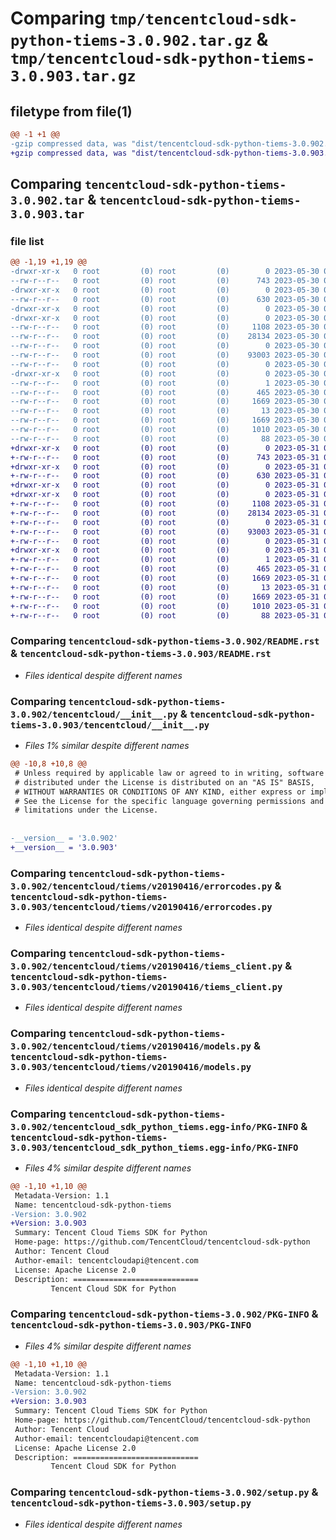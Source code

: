 # Comparing `tmp/tencentcloud-sdk-python-tiems-3.0.902.tar.gz` & `tmp/tencentcloud-sdk-python-tiems-3.0.903.tar.gz`

## filetype from file(1)

```diff
@@ -1 +1 @@
-gzip compressed data, was "dist/tencentcloud-sdk-python-tiems-3.0.902.tar", last modified: Tue May 30 00:34:49 2023, max compression
+gzip compressed data, was "dist/tencentcloud-sdk-python-tiems-3.0.903.tar", last modified: Wed May 31 02:23:28 2023, max compression
```

## Comparing `tencentcloud-sdk-python-tiems-3.0.902.tar` & `tencentcloud-sdk-python-tiems-3.0.903.tar`

### file list

```diff
@@ -1,19 +1,19 @@
-drwxr-xr-x   0 root         (0) root         (0)        0 2023-05-30 00:34:49.000000 tencentcloud-sdk-python-tiems-3.0.902/
--rw-r--r--   0 root         (0) root         (0)      743 2023-05-30 00:34:49.000000 tencentcloud-sdk-python-tiems-3.0.902/README.rst
-drwxr-xr-x   0 root         (0) root         (0)        0 2023-05-30 00:34:49.000000 tencentcloud-sdk-python-tiems-3.0.902/tencentcloud/
--rw-r--r--   0 root         (0) root         (0)      630 2023-05-30 00:34:49.000000 tencentcloud-sdk-python-tiems-3.0.902/tencentcloud/__init__.py
-drwxr-xr-x   0 root         (0) root         (0)        0 2023-05-30 00:34:49.000000 tencentcloud-sdk-python-tiems-3.0.902/tencentcloud/tiems/
-drwxr-xr-x   0 root         (0) root         (0)        0 2023-05-30 00:34:49.000000 tencentcloud-sdk-python-tiems-3.0.902/tencentcloud/tiems/v20190416/
--rw-r--r--   0 root         (0) root         (0)     1108 2023-05-30 00:34:49.000000 tencentcloud-sdk-python-tiems-3.0.902/tencentcloud/tiems/v20190416/errorcodes.py
--rw-r--r--   0 root         (0) root         (0)    28134 2023-05-30 00:34:49.000000 tencentcloud-sdk-python-tiems-3.0.902/tencentcloud/tiems/v20190416/tiems_client.py
--rw-r--r--   0 root         (0) root         (0)        0 2023-05-30 00:34:49.000000 tencentcloud-sdk-python-tiems-3.0.902/tencentcloud/tiems/v20190416/__init__.py
--rw-r--r--   0 root         (0) root         (0)    93003 2023-05-30 00:34:49.000000 tencentcloud-sdk-python-tiems-3.0.902/tencentcloud/tiems/v20190416/models.py
--rw-r--r--   0 root         (0) root         (0)        0 2023-05-30 00:34:49.000000 tencentcloud-sdk-python-tiems-3.0.902/tencentcloud/tiems/__init__.py
-drwxr-xr-x   0 root         (0) root         (0)        0 2023-05-30 00:34:49.000000 tencentcloud-sdk-python-tiems-3.0.902/tencentcloud_sdk_python_tiems.egg-info/
--rw-r--r--   0 root         (0) root         (0)        1 2023-05-30 00:34:49.000000 tencentcloud-sdk-python-tiems-3.0.902/tencentcloud_sdk_python_tiems.egg-info/dependency_links.txt
--rw-r--r--   0 root         (0) root         (0)      465 2023-05-30 00:34:49.000000 tencentcloud-sdk-python-tiems-3.0.902/tencentcloud_sdk_python_tiems.egg-info/SOURCES.txt
--rw-r--r--   0 root         (0) root         (0)     1669 2023-05-30 00:34:49.000000 tencentcloud-sdk-python-tiems-3.0.902/tencentcloud_sdk_python_tiems.egg-info/PKG-INFO
--rw-r--r--   0 root         (0) root         (0)       13 2023-05-30 00:34:49.000000 tencentcloud-sdk-python-tiems-3.0.902/tencentcloud_sdk_python_tiems.egg-info/top_level.txt
--rw-r--r--   0 root         (0) root         (0)     1669 2023-05-30 00:34:49.000000 tencentcloud-sdk-python-tiems-3.0.902/PKG-INFO
--rw-r--r--   0 root         (0) root         (0)     1010 2023-05-30 00:34:49.000000 tencentcloud-sdk-python-tiems-3.0.902/setup.py
--rw-r--r--   0 root         (0) root         (0)       88 2023-05-30 00:34:49.000000 tencentcloud-sdk-python-tiems-3.0.902/setup.cfg
+drwxr-xr-x   0 root         (0) root         (0)        0 2023-05-31 02:23:28.000000 tencentcloud-sdk-python-tiems-3.0.903/
+-rw-r--r--   0 root         (0) root         (0)      743 2023-05-31 02:23:28.000000 tencentcloud-sdk-python-tiems-3.0.903/README.rst
+drwxr-xr-x   0 root         (0) root         (0)        0 2023-05-31 02:23:28.000000 tencentcloud-sdk-python-tiems-3.0.903/tencentcloud/
+-rw-r--r--   0 root         (0) root         (0)      630 2023-05-31 02:23:28.000000 tencentcloud-sdk-python-tiems-3.0.903/tencentcloud/__init__.py
+drwxr-xr-x   0 root         (0) root         (0)        0 2023-05-31 02:23:28.000000 tencentcloud-sdk-python-tiems-3.0.903/tencentcloud/tiems/
+drwxr-xr-x   0 root         (0) root         (0)        0 2023-05-31 02:23:28.000000 tencentcloud-sdk-python-tiems-3.0.903/tencentcloud/tiems/v20190416/
+-rw-r--r--   0 root         (0) root         (0)     1108 2023-05-31 02:23:28.000000 tencentcloud-sdk-python-tiems-3.0.903/tencentcloud/tiems/v20190416/errorcodes.py
+-rw-r--r--   0 root         (0) root         (0)    28134 2023-05-31 02:23:28.000000 tencentcloud-sdk-python-tiems-3.0.903/tencentcloud/tiems/v20190416/tiems_client.py
+-rw-r--r--   0 root         (0) root         (0)        0 2023-05-31 02:23:28.000000 tencentcloud-sdk-python-tiems-3.0.903/tencentcloud/tiems/v20190416/__init__.py
+-rw-r--r--   0 root         (0) root         (0)    93003 2023-05-31 02:23:28.000000 tencentcloud-sdk-python-tiems-3.0.903/tencentcloud/tiems/v20190416/models.py
+-rw-r--r--   0 root         (0) root         (0)        0 2023-05-31 02:23:28.000000 tencentcloud-sdk-python-tiems-3.0.903/tencentcloud/tiems/__init__.py
+drwxr-xr-x   0 root         (0) root         (0)        0 2023-05-31 02:23:28.000000 tencentcloud-sdk-python-tiems-3.0.903/tencentcloud_sdk_python_tiems.egg-info/
+-rw-r--r--   0 root         (0) root         (0)        1 2023-05-31 02:23:28.000000 tencentcloud-sdk-python-tiems-3.0.903/tencentcloud_sdk_python_tiems.egg-info/dependency_links.txt
+-rw-r--r--   0 root         (0) root         (0)      465 2023-05-31 02:23:28.000000 tencentcloud-sdk-python-tiems-3.0.903/tencentcloud_sdk_python_tiems.egg-info/SOURCES.txt
+-rw-r--r--   0 root         (0) root         (0)     1669 2023-05-31 02:23:28.000000 tencentcloud-sdk-python-tiems-3.0.903/tencentcloud_sdk_python_tiems.egg-info/PKG-INFO
+-rw-r--r--   0 root         (0) root         (0)       13 2023-05-31 02:23:28.000000 tencentcloud-sdk-python-tiems-3.0.903/tencentcloud_sdk_python_tiems.egg-info/top_level.txt
+-rw-r--r--   0 root         (0) root         (0)     1669 2023-05-31 02:23:28.000000 tencentcloud-sdk-python-tiems-3.0.903/PKG-INFO
+-rw-r--r--   0 root         (0) root         (0)     1010 2023-05-31 02:23:28.000000 tencentcloud-sdk-python-tiems-3.0.903/setup.py
+-rw-r--r--   0 root         (0) root         (0)       88 2023-05-31 02:23:28.000000 tencentcloud-sdk-python-tiems-3.0.903/setup.cfg
```

### Comparing `tencentcloud-sdk-python-tiems-3.0.902/README.rst` & `tencentcloud-sdk-python-tiems-3.0.903/README.rst`

 * *Files identical despite different names*

### Comparing `tencentcloud-sdk-python-tiems-3.0.902/tencentcloud/__init__.py` & `tencentcloud-sdk-python-tiems-3.0.903/tencentcloud/__init__.py`

 * *Files 1% similar despite different names*

```diff
@@ -10,8 +10,8 @@
 # Unless required by applicable law or agreed to in writing, software
 # distributed under the License is distributed on an "AS IS" BASIS,
 # WITHOUT WARRANTIES OR CONDITIONS OF ANY KIND, either express or implied.
 # See the License for the specific language governing permissions and
 # limitations under the License.
 
 
-__version__ = '3.0.902'
+__version__ = '3.0.903'
```

### Comparing `tencentcloud-sdk-python-tiems-3.0.902/tencentcloud/tiems/v20190416/errorcodes.py` & `tencentcloud-sdk-python-tiems-3.0.903/tencentcloud/tiems/v20190416/errorcodes.py`

 * *Files identical despite different names*

### Comparing `tencentcloud-sdk-python-tiems-3.0.902/tencentcloud/tiems/v20190416/tiems_client.py` & `tencentcloud-sdk-python-tiems-3.0.903/tencentcloud/tiems/v20190416/tiems_client.py`

 * *Files identical despite different names*

### Comparing `tencentcloud-sdk-python-tiems-3.0.902/tencentcloud/tiems/v20190416/models.py` & `tencentcloud-sdk-python-tiems-3.0.903/tencentcloud/tiems/v20190416/models.py`

 * *Files identical despite different names*

### Comparing `tencentcloud-sdk-python-tiems-3.0.902/tencentcloud_sdk_python_tiems.egg-info/PKG-INFO` & `tencentcloud-sdk-python-tiems-3.0.903/tencentcloud_sdk_python_tiems.egg-info/PKG-INFO`

 * *Files 4% similar despite different names*

```diff
@@ -1,10 +1,10 @@
 Metadata-Version: 1.1
 Name: tencentcloud-sdk-python-tiems
-Version: 3.0.902
+Version: 3.0.903
 Summary: Tencent Cloud Tiems SDK for Python
 Home-page: https://github.com/TencentCloud/tencentcloud-sdk-python
 Author: Tencent Cloud
 Author-email: tencentcloudapi@tencent.com
 License: Apache License 2.0
 Description: ============================
         Tencent Cloud SDK for Python
```

### Comparing `tencentcloud-sdk-python-tiems-3.0.902/PKG-INFO` & `tencentcloud-sdk-python-tiems-3.0.903/PKG-INFO`

 * *Files 4% similar despite different names*

```diff
@@ -1,10 +1,10 @@
 Metadata-Version: 1.1
 Name: tencentcloud-sdk-python-tiems
-Version: 3.0.902
+Version: 3.0.903
 Summary: Tencent Cloud Tiems SDK for Python
 Home-page: https://github.com/TencentCloud/tencentcloud-sdk-python
 Author: Tencent Cloud
 Author-email: tencentcloudapi@tencent.com
 License: Apache License 2.0
 Description: ============================
         Tencent Cloud SDK for Python
```

### Comparing `tencentcloud-sdk-python-tiems-3.0.902/setup.py` & `tencentcloud-sdk-python-tiems-3.0.903/setup.py`

 * *Files identical despite different names*

